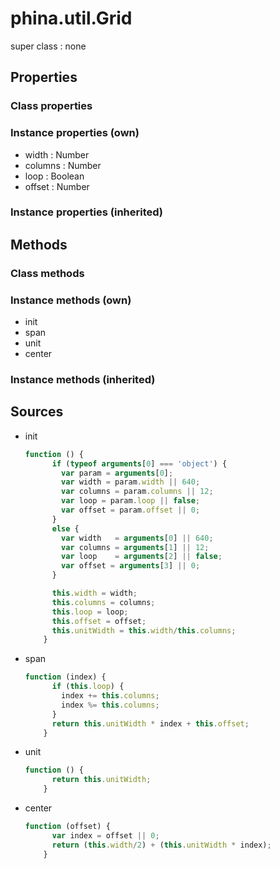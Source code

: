 # phina.util.Grid

super class : none

## Properties

### Class properties


### Instance properties (own)

* width : Number
* columns : Number
* loop : Boolean
* offset : Number

### Instance properties (inherited)


## Methods

### Class methods


### Instance methods (own)

* init
* span
* unit
* center

### Instance methods (inherited)


## Sources

* init
  ```javascript
  function () {
        if (typeof arguments[0] === 'object') {
          var param = arguments[0];
          var width = param.width || 640;
          var columns = param.columns || 12;
          var loop = param.loop || false;
          var offset = param.offset || 0;
        }
        else {
          var width   = arguments[0] || 640;
          var columns = arguments[1] || 12;
          var loop    = arguments[2] || false;
          var offset = arguments[3] || 0;
        }
  
        this.width = width;
        this.columns = columns;
        this.loop = loop;
        this.offset = offset;
        this.unitWidth = this.width/this.columns;
      }
  ```
* span
  ```javascript
  function (index) {
        if (this.loop) {
          index += this.columns;
          index %= this.columns;
        }
        return this.unitWidth * index + this.offset;
      }
  ```
* unit
  ```javascript
  function () {
        return this.unitWidth;
      }
  ```
* center
  ```javascript
  function (offset) {
        var index = offset || 0;
        return (this.width/2) + (this.unitWidth * index);
      }
  ```

